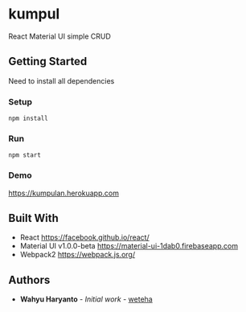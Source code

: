 # kumpul

React Material UI simple CRUD

## Getting Started
Need to install all dependencies

### Setup
```
npm install
```

### Run
```
npm start
```

### Demo
https://kumpulan.herokuapp.com

## Built With
* React https://facebook.github.io/react/
* Material UI v1.0.0-beta https://material-ui-1dab0.firebaseapp.com
* Webpack2 https://webpack.js.org/

## Authors
* **Wahyu Haryanto** - *Initial work* - [weteha](https://github.com/weteha)

